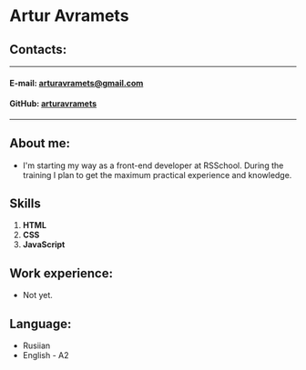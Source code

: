 # Artur Avramets
## Contacts:
***
#### **E-mail:** arturavramets@gmail.com
#### **GitHub:** [arturavramets](https://github.com/arturavramets)
***
## About me:
* I'm starting my way as a front-end developer at RSSchool. During the training I plan to get the maximum practical experience and knowledge.
## Skills
1. **HTML**
2. **CSS**
3. **JavaScript**
## Work experience:
* Not yet.
## Language:
* Rusiian
* English - A2
